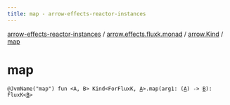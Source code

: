 ```yaml
---
title: map - arrow-effects-reactor-instances
---
```


[arrow-effects-reactor-instances](../../index.html) / [arrow.effects.fluxk.monad](../index.html) / [arrow.Kind](index.html) / [map](./map.html)

# map

`@JvmName("map") fun <A, B> Kind<ForFluxK, `[`A`](map.html#A)`>.map(arg1: (`[`A`](map.html#A)`) -> `[`B`](map.html#B)`): FluxK<`[`B`](map.html#B)`>`